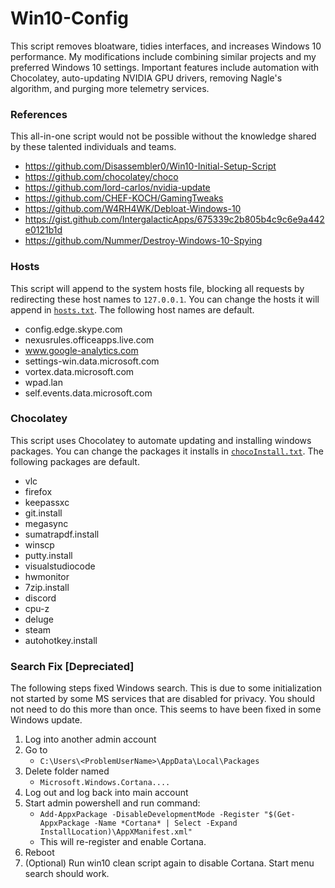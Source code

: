 # Win10-Config
This script removes bloatware, tidies interfaces, and increases Windows 10 performance. My modifications include combining similar projects and my preferred Windows 10 settings. Important features include automation with Chocolatey, auto-updating NVIDIA GPU drivers, removing Nagle's algorithm, and purging more telemetry services.

### References
This all-in-one script would not be possible without the knowledge shared by these talented individuals and teams.
- https://github.com/Disassembler0/Win10-Initial-Setup-Script
- https://github.com/chocolatey/choco
- https://github.com/lord-carlos/nvidia-update
- https://github.com/CHEF-KOCH/GamingTweaks
- https://github.com/W4RH4WK/Debloat-Windows-10
- https://gist.github.com/IntergalacticApps/675339c2b805b4c9c6e9a442e0121b1d
- https://github.com/Nummer/Destroy-Windows-10-Spying

### Hosts
This script will append to the system hosts file, blocking all requests by redirecting these host names to `127.0.0.1`. You can change the hosts it will append in [`hosts.txt`](./hosts.txt).
The following host names are default.
- config.edge.skype.com
- nexusrules.officeapps.live.com
- www.google-analytics.com
- settings-win.data.microsoft.com
- vortex.data.microsoft.com
- wpad.lan
- self.events.data.microsoft.com

### Chocolatey
This script uses Chocolatey to automate updating and installing windows packages. You can change the packages it installs in [`chocoInstall.txt`](./chocoInstall.txt). The following packages are default.
- vlc
- firefox
- keepassxc
- git.install
- megasync
- sumatrapdf.install
- winscp
- putty.install
- visualstudiocode
- hwmonitor
- 7zip.install
- discord
- cpu-z
- deluge
- steam
- autohotkey.install

### Search Fix [Depreciated]
The following steps fixed Windows search. This is due to some initialization not started by some MS services that are disabled for privacy. You should not need to do this more than once. This seems to have been fixed in some Windows update.
1. Log into another admin account
2. Go to
    - `C:\Users\<ProblemUserName>\AppData\Local\Packages`
3. Delete folder named 
    - `Microsoft.Windows.Cortana....`
4. Log out and log back into main account
5. Start admin powershell and run command:
    - `Add-AppxPackage -DisableDevelopmentMode -Register "$(Get-AppxPackage -Name *Cortana* | Select -Expand InstallLocation)\AppXManifest.xml"`
    - This will re-register and enable Cortana.
6. Reboot
7. (Optional) Run win10 clean script again to disable Cortana. Start menu search should work.